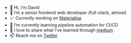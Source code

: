 - 👋 Hi, I’m David
- 👀 I’m a senior frontend web developer (full-stack, almost)
- 📈 Currently working on [Materialise](https://www.materialise.com)
- 🌱 I’m currently learning pipeline automation for CI/CD
- 💞️ I love to share what I've learned through [medium](https://medium.com/@david2am) 
- 📫 Reach me on [Twitter](https://twitter.com/DavidDeVargas)

<!---
david2am/david2am is a ✨ special ✨ repository because its `README.md` (this file) appears on your GitHub profile.
You can click the Preview link to take a look at your changes.
--->
